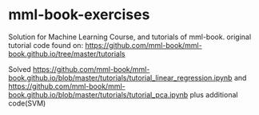 # mml-book-exercises
Solution for Machine Learning Course, and tutorials of mml-book.
original tutorial code found on:
https://github.com/mml-book/mml-book.github.io/tree/master/tutorials

Solved https://github.com/mml-book/mml-book.github.io/blob/master/tutorials/tutorial_linear_regression.ipynb
and https://github.com/mml-book/mml-book.github.io/blob/master/tutorials/tutorial_pca.ipynb
plus additional code(SVM)
